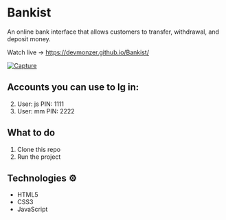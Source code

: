 # Bankist
An online bank interface that allows customers to transfer, withdrawal, and deposit money. 

Watch live -> https://devmonzer.github.io/Bankist/

<a href="https://ibb.co/Bqcsq1h"><img src="https://i.ibb.co/xJX5J4n/Capture.jpg" alt="Capture" border="0"></a>

## Accounts you can use to lg in: 
  2) User: js PIN: 1111
  2) User: mm PIN: 2222

## What to do
1. Clone this repo
2. Run the project

## Technologies ⚙️

* HTML5
* CSS3
* JavaScript
